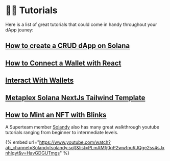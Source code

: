 # 🧑‍🏫 Tutorials

Here is a list of great tutorials that could come in handy throughout your dApp jouney:

## [How to create a CRUD dApp on Solana](https://solana.com/developers/guides/dapps/journal)

## [How to Connect a Wallet with React](https://solana.com/developers/cookbook/wallets/connect-wallet-react)

## [Interact With Wallets](https://solana.com/developers/courses/intro-to-solana/interact-with-wallets)

## [Metaplex Solana NextJs Tailwind Template](https://developers.metaplex.com/guides/templates/metaplex-nextjs-tailwind-template)

## [How to Mint an NFT with Blinks](https://youtu.be/G9eB4_4l-xU)





A Superteam member [Solandy](tutorials.md#how-to-create-a-crud-dapp-on-solana) also has many great walkthrough youtube tutorials ranging from beginner to intermediate levels.

{% embed url="https://www.youtube.com/watch?ab_channel=Solandy[solandy.sol]&list=PLmAMfj0qP2wwfnuRJQge2ss4sJxnhIqyt&v=HavGDGUTmgs" %}







